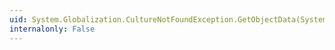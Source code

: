 ```yaml
---
uid: System.Globalization.CultureNotFoundException.GetObjectData(System.Runtime.Serialization.SerializationInfo,System.Runtime.Serialization.StreamingContext)
internalonly: False
---
```

